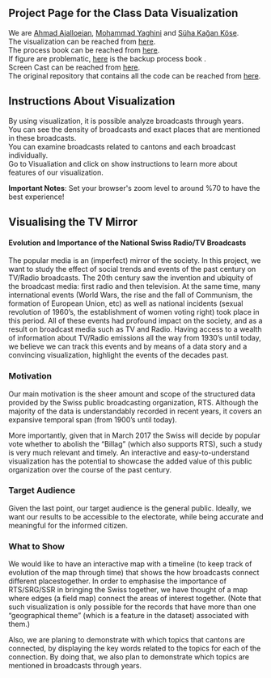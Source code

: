 ## Project Page for the Class Data Visualization

We are [Ahmad Ajalloeian](https://github.com/#), [Mohammad Yaghini](https://github.com/m-yaghini) and [Süha Kağan Köse](https://github.com/skagankose).<br />
The visualization can be reached from [here](https://skagankose.github.io/dv_fall_2017/visual/).<br/>
The process book can be reached from [here](https://skagankose.github.io/dv_fall_2017/process_book.pdf).<br/>
If figure are problematic, [here](https://skagankose.github.io/dv_fall_2017/process_book.pdf) is the backup process book .<br/>
Screen Cast can be reached from [here](https://www.youtube.com/watch?v=HRcZTH6ISOU&feature=youtu.be).<br/>
The original repository that contains all the code can be reached from [here](https://github.com/m-yaghini/tv_mirror_viz).

## Instructions About Visualization
By using visualization, it is possible analyze broadcasts through years.<br/>
You can see the density of broadcasts and exact places that are mentioned in these broadcasts.<br/>
You can examine broadcasts related to cantons and each broadcast individually.<br/>
Go to Visualiation and click on show instructions to learn more about features of our visualization.<br/>

**Important Notes**: Set your browser's zoom level to around %70 to have the best experience! <br/>

## Visualising the TV Mirror
#### Evolution and Importance of the National Swiss Radio/TV Broadcasts

The popular media is an (imperfect) mirror of the society. In this project, we want to study the effect of social trends and events of the past century on TV/Radio broadcasts. The 20th century saw the invention and ubiquity of the broadcast media: first radio and then television. At the same time, many international events (World Wars, the rise and the fall of Communism, the formation of European Union, etc) as well as national incidents (sexual revolution of 1960’s, the establishment of women voting right) took place in this period. All of these events had profound impact on the society, and as a result on broadcast media such as TV and Radio. Having access to a wealth of information about TV/Radio emissions all the way from 1930’s until today, we believe we can track this events and by means of a data story and a convincing visualization, highlight the events of the decades past.

### Motivation
Our main motivation is the sheer amount and scope of the structured data provided by the Swiss public broadcasting organization, RTS. Although the majority of the data is understandably recorded in recent years, it covers an expansive temporal span (from 1900’s until today).

More importantly, given that in March 2017 the Swiss will decide by popular vote whether to abolish the “Billag” (which also supports RTS), such a study is very much relevant and timely. An interactive and easy-to-understand visualization has the potential to showcase the added value of this public organization over the course of the past century.

### Target Audience
Given the last point, our target audience is the general public. Ideally, we want our results to be accessible to the electorate, while being accurate and meaningful for the informed citizen.

### What to Show
We would like to have an interactive map with a timeline (to keep track of evolution of the map through time) that shows the how broadcasts connect different placestogether. In order to emphasise the importance of RTS/SRG/SSR in bringing the Swiss together, we have thought of a map where edges (a field map) connect the areas of interest together. (Note that such visualization is only possible for the records that have more than one “geographical theme” (which is a feature in the dataset) associated with them.)

Also, we are planing to demonstrate with which topics that cantons are connected, by displaying the key words related to the topics for each of the connection. By doing that, we also plan to demonstrate which topics are mentioned in broadcasts through years.
